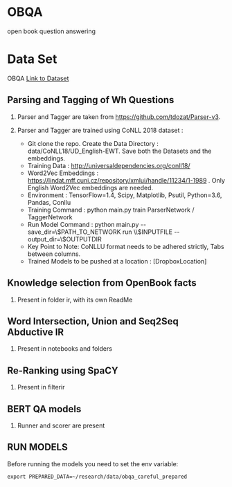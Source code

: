 # OBQA
open book question answering



# Data Set
OBQA 
[Link to Dataset](https://leaderboard.allenai.org/open_book_qa/submissions/about)


## Parsing and Tagging of Wh Questions
1. Parser and Tagger are taken from https://github.com/tdozat/Parser-v3.
2. Parser and Tagger are trained using CoNLL 2018 dataset :

    * Git clone the repo. Create the Data Directory : data/CoNLL18/UD_English-EWT. Save both the Datasets and the embeddings.
    * Training Data : http://universaldependencies.org/conll18/
    * Word2Vec Embeddings : https://lindat.mff.cuni.cz/repository/xmlui/handle/11234/1-1989 . Only English Word2Vec embeddings are needed.
    * Environment : TensorFlow=1.4, Scipy, Matplotlib, Psutil, Python=3.6, Pandas, Conllu
    * Training Command : python main.py train ParserNetwork / TaggerNetwork
    * Run Model Command : python main.py --save_dir=\\$PATH_TO_NETWORK run \\$INPUTFILE --output_dir=\\$OUTPUTDIR
    * Key Point to Note: CoNLLU format needs to be adhered strictly, Tabs between columns.
    * Trained Models to be pushed at a location : [DropboxLocation]
    
## Knowledge selection from OpenBook facts
1. Present in folder ir, with its own ReadMe
    
## Word Intersection, Union and Seq2Seq Abductive IR 
1. Present in notebooks and folders

## Re-Ranking using SpaCY
1. Present in filterir

## BERT QA models
1. Runner and scorer are present



## RUN MODELS

Before running the models you need to set the env variable:
```
export PREPARED_DATA=~/research/data/obqa_careful_prepared
```
    
